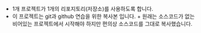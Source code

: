 + 1개 프로젝트가 1개의 리포지토리(저장소)를 사용하도록 합니다.
+ 이 프로젝트는 git과 github 연습을 위한 복사본 입니다.
        + 원래는 소스코드가 없는 비어있는 프로젝트에서 시작해야 하지만 편의상 소스코드를 그대로 복사했습니다.
